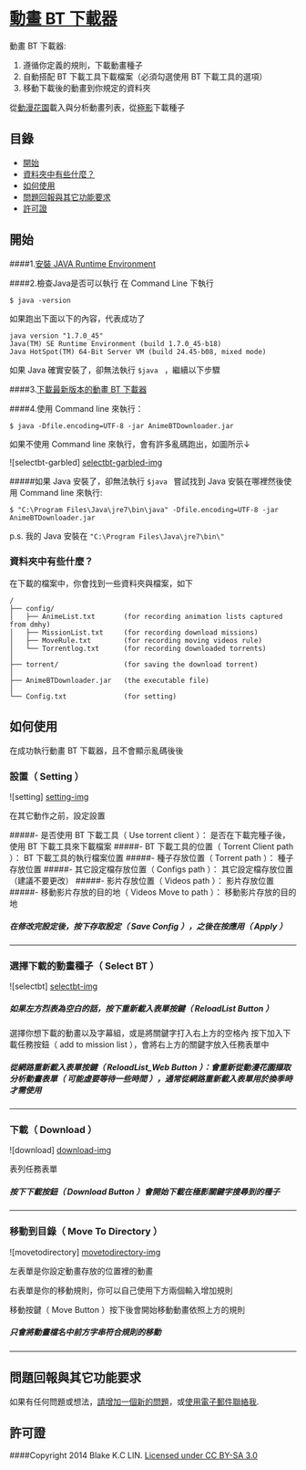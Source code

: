 # [動畫 BT 下載器](https://github.com/blake31113/AnimeBTDownloader)

動畫 BT 下載器: 

1. 遵循你定義的規則，下載動畫種子
2. 自動搭配 BT 下載工具下載檔案（必須勾選使用 BT 下載工具的選項）
3. 移動下載後的動畫到你規定的資料夾

從[動漫花園](http://share.dmhy.org/cms/page/name/programme.html)載入與分析動畫列表，從[極影](http://bt.ktxp.com/)下載種子

## 目錄
 - [開始](#get-start)
 - [資料夾中有些什麼？](#whats-included)
 - [如何使用](#how-to-use)
 - [問題回報與其它功能要求](#bugs-and-feature-requests)
 - [許可證](#)
 

## 開始

####1.[安裝 JAVA Runtime Environment](http://java.com/zh_TW/download/)

####2.檢查Java是否可以執行
在 Command Line 下執行

    $ java -version
    
如果跑出下面以下的內容，代表成功了

    
```
java version "1.7.0_45"
Java(TM) SE Runtime Environment (build 1.7.0_45-b18)
Java HotSpot(TM) 64-Bit Server VM (build 24.45-b08, mixed mode)
```

如果 Java 確實安裝了，卻無法執行 `$java ` ，繼續以下步驟 

####3.[下載最新版本的動畫 BT 下載器](https://github.com/blake31113/AnimeBTDownloader/raw/master/AnimeBTDownloader_ver1.0.1.zip)

####4.使用 Command line 來執行：

    $ java -Dfile.encoding=UTF-8 -jar AnimeBTDownloader.jar

如果不使用 Command line 來執行，會有許多亂碼跑出，如圖所示↓

![selectbt-garbled] [selectbt-garbled-img]

#####如果 Java 安裝了，卻無法執行 `$java ` 嘗試找到 Java 安裝在哪裡然後使用 Command line 來執行:

    $ "C:\Program Files\Java\jre7\bin\java" -Dfile.encoding=UTF-8 -jar AnimeBTDownloader.jar

p.s. 我的 Java 安裝在 `"C:\Program Files\Java\jre7\bin\"`

### 資料夾中有些什麼？
在下載的檔案中，你會找到一些資料夾與檔案，如下

```
/
├── config/
│   ├── AnimeList.txt       (for recording animation lists captured from dmhy)
│   ├── MissionList.txt     (for recording download missions)
│   ├── MoveRule.txt        (for recording moving videos rule)
│   └── Torrentlog.txt      (for recording downloaded torrents)
│
├── torrent/                (for saving the download torrent)
│   
├── AnimeBTDownloader.jar   (the executable file)
│
└── Config.txt              (for setting)
```
## 如何使用
在成功執行動畫 BT 下載器，且不會顯示亂碼後後

### 設置（ Setting ）
![setting] [setting-img]

在其它動作之前，設定設置

#####- 是否使用 BT 下載工具（ Use torrent client ）：
是否在下載完種子後，使用 BT 下載工具來下載檔案
#####- BT 下載工具的位置（ Torrent Client path ）：
BT 下載工具的執行檔案位置
#####- 種子存放位置（ Torrent path ）：
種子存放位置
#####- 其它設定檔存放位置（ Configs path ）：
其它設定檔存放位置（建議不要更改）
#####- 影片存放位置（ Videos path ）：
影片存放位置
#####- 移動影片存放的目的地（ Videos Move to path ）：
移動影片存放的目的地
##### 在修改完設定後，按下存取設定（ Save Config ），之後在按應用（ Apply ）
---
### 選擇下載的動畫種子（ Select BT ）

![selectbt] [selectbt-img]

##### 如果左方烈表為空白的話，按下重新載入表單按鍵（ ReloadList Button ）

選擇你想下載的動畫以及字幕組，或是將關鍵字打入右上方的空格內
按下加入下載任務按鈕（ add to mission list ），會將右上方的關鍵字放入任務表單中


##### 從網路重新載入表單按鍵（ ReloadList_Web Button ）：會重新從動漫花園擷取分析動畫表單（ 可能虛要等待一些時間 ），通常從網路重新載入表單用於換季時才需使用
---
### 下載（ Download ）

![download] [download-img]

表列任務表單

##### 按下下載按鈕（ Download Button ）會開始下載在極影關鍵字搜尋到的種子

---
### 移動到目錄（ Move To Directory ）

![movetodirectory] [movetodirectory-img]

左表單是你設定動畫存放的位置裡的動畫

右表單是你的移動規則，你可以自己使用下方兩個輸入增加規則

移動按鍵（ Move Button ）按下後會開始移動動畫依照上方的規則

##### 只會將動畫檔名中前方字串符合規則的移動
---
## 問題回報與其它功能要求

如果有任何問題或想法，[請增加一個新的問題](https://github.com/blake31113/AnimeBTDownloader/issues/new)，或[使用電子郵件聯絡我](mailto:blake31113@gmail.com).

## 許可證
####Copyright 2014 Blake K.C LIN. [Licensed under CC BY-SA 3.0](http://creativecommons.org/licenses/by-sa/3.0/)

[selectbt-img]:https://raw.githubusercontent.com/blake31113/AnimeBTDownloader/master/snapshot/selectbt.PNG
[selectbt-garbled-img]:https://raw.githubusercontent.com/blake31113/AnimeBTDownloader/master/snapshot/selectbt_garbled.PNG
[download-img]:https://raw.githubusercontent.com/blake31113/AnimeBTDownloader/master/snapshot/download.PNG
[movetodirectory-img]:https://raw.githubusercontent.com/blake31113/AnimeBTDownloader/master/snapshot/movetodirectory.PNG
[setting-img]:https://raw.githubusercontent.com/blake31113/AnimeBTDownloader/master/snapshot/setting.PNG
